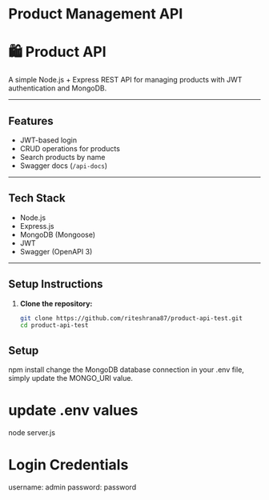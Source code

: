 # Product Management API

# 🛍️ Product API

A simple Node.js + Express REST API for managing products with JWT authentication and MongoDB.

---

## Features

- JWT-based login
- CRUD operations for products
- Search products by name
- Swagger docs (`/api-docs`)

---

## Tech Stack

- Node.js
- Express.js
- MongoDB (Mongoose)
- JWT
- Swagger (OpenAPI 3)

---

## Setup Instructions

1. **Clone the repository:**
   ```bash
   git clone https://github.com/riteshrana87/product-api-test.git
   cd product-api-test

## Setup

npm install
change the MongoDB database connection in your .env file, simply update the MONGO_URI value.
# update .env values
node server.js


# Login Credentials
username: admin
password: password